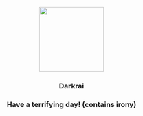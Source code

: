 <p align="center">
    <img src="https://raw.githubusercontent.com/PokeAPI/sprites/master/sprites/pokemon/491.png" width="150" height="150">
</p>
<h3 align="center"> <b>Darkrai</b></h3>
<h3 align="center">Have a terrifying day! (contains irony)</h3>
